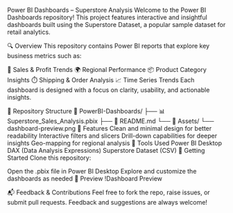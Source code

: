 Power BI Dashboards – Superstore Analysis
Welcome to the Power BI Dashboards repository! This project features interactive and insightful dashboards built using the Superstore Dataset, a popular sample dataset for retail analytics.

🔍 Overview
This repository contains Power BI reports that explore key business metrics such as:

🛒 Sales & Profit Trends
🌍 Regional Performance
📦 Product Category Insights
⏱️ Shipping & Order Analysis
📈 Time Series Trends
Each dashboard is designed with a focus on clarity, usability, and actionable insights.

📁 Repository Structure
📂 PowerBI-Dashboards/
├── 📊 Superstore_Sales_Analysis.pbix
├── 📄 README.md
└── 📸 Assets/
    └── dashboard-preview.png
📌 Features
Clean and minimal design for better readability
Interactive filters and slicers
Drill-down capabilities for deeper insights
Geo-mapping for regional analysis
🧰 Tools Used
Power BI Desktop
DAX (Data Analysis Expressions)
Superstore Dataset (CSV)
🚀 Getting Started
Clone this repository:

Open the .pbix file in Power BI Desktop
Explore and customize the dashboards as needed
📸 Preview
!Dashboard Preview

📬 Feedback & Contributions
Feel free to fork the repo, raise issues, or submit pull requests. Feedback and suggestions are always welcome!

